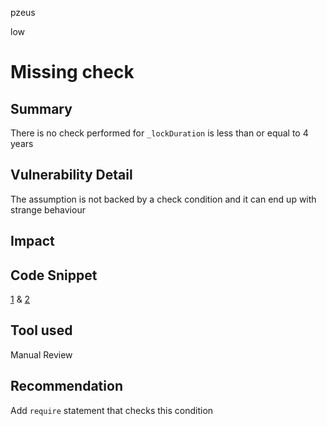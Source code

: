 pzeus

low

# Missing check

## Summary
There is no check performed for `_lockDuration` is less than or equal to 4 years
## Vulnerability Detail
The assumption is not backed by a check condition and it can end up with strange behaviour
## Impact
## Code Snippet
[1](https://github.com/sherlock-audit/2022-11-isomorph/blob/main/contracts/Isomorph/contracts/Locker.sol#L65) & [2](https://github.com/sherlock-audit/2022-11-isomorph/blob/main/contracts/Isomorph/contracts/Locker.sol#L84)
## Tool used
Manual Review
## Recommendation
Add `require` statement that checks this condition